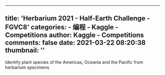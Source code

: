 
---
title: 'Herbarium 2021 - Half-Earth Challenge - FGVC8'
categories: 
    - 编程
    - Kaggle - Competitions
author: Kaggle - Competitions
comments: false
date: 2021-03-22 08:20:38
thumbnail: ''
---

<div>   
Identify plant species of the Americas, Oceania and the Pacific from herbarium specimens  
</div>
            